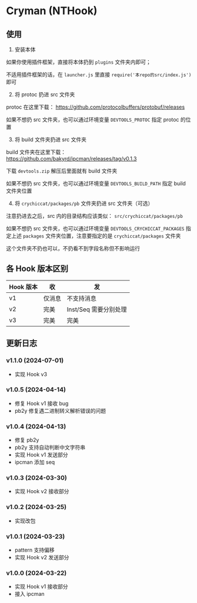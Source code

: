 # Cryman (NTHook)

## 使用

1. 安装本体

如果你使用插件框架，直接将本体扔到 `plugins` 文件夹内即可；

不适用插件框架的话，在 `launcher.js` 里直接 `require('本repo的src/index.js')` 即可

2. 将 protoc 扔进 src 文件夹

protoc 在这里下载： <https://github.com/protocolbuffers/protobuf/releases>

如果不想扔 src 文件夹，也可以通过环境变量 `DEVTOOLS_PROTOC` 指定 protoc 的位置

3. 将 build 文件夹扔进 src 文件夹

build 文件夹在这里下载： <https://github.com/bakyrd/ipcman/releases/tag/v0.1.3>

下载 `devtools.zip` 解压后里面就有 build 文件夹

如果不想扔 src 文件夹，也可以通过环境变量 `DEVTOOLS_BUILD_PATH` 指定 build 文件夹位置

4. 将 `crychiccat/packages/pb` 文件夹扔进 src 文件夹（可选）

注意扔进去之后，src 内的目录结构应该类似： `src/crychiccat/packages/pb`

如果不想扔 src 文件夹，也可以通过环境变量 `DEVTOOLS_CRYCHICCAT_PACKAGES` 指定上述 `packages`
文件夹位置，注意要指定的是 `crychiccat/packages` 文件夹

这个文件夹不扔也可以，不扔看不到字段名称但不影响运行

## 各 Hook 版本区别

Hook 版本|收|发
-|-|-
v1|仅消息|不支持消息
v2|完美|Inst/Seq 需要分别处理
v3|完美|完美

## 更新日志

### v1.1.0 (2024-07-01)

- 实现 Hook v3

### v1.0.5 (2024-04-14)

- 修复 Hook v1 接收 bug
- pb2y 修复遇二进制转义解析错误的问题

### v1.0.4 (2024-04-13)

- 修复 pb2y
- pb2y 支持自动判断中文字符串
- 实现 Hook v1 发送部分
- ipcman 添加 seq

### v1.0.3 (2024-03-30)

- 实现 Hook v2 接收部分

### v1.0.2 (2024-03-25)

- 实现改包

### v1.0.1 (2024-03-23)

- pattern 支持偏移
- 实现 Hook v2 发送部分

### v1.0.0 (2024-03-22)

- 实现 Hook v1 接收部分
- 接入 ipcman
